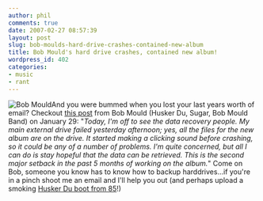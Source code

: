 ```yaml
---
author: phil
comments: true
date: 2007-02-27 08:57:39
layout: post
slug: bob-moulds-hard-drive-crashes-contained-new-album
title: Bob Mould's hard drive crashes, contained new album!
wordpress_id: 402
categories:
- music
- rant
---
```


![Bob Mould](http://fak3r.com/wp-content/uploads/2007/02/bob-mould-press-photo.jpg)And you were bummed when you lost your last years worth of email?  Checkout [this post](http://modulate.blogspot.com/) from Bob Mould (Husker Du, Sugar, Bob Mould Band) on January 29: "_Today, I'm off to see the data recovery people. My main external drive failed yesterday afternoon; yes, all the files for the new album are on the drive. It started making a clicking sound before crashing, so it could be any of a number of problems. I'm quite concerned, but all I can do is stay hopeful that the data can be retrieved. This is the second major setback in the past 5 months of working on the album._"  Come on Bob, someone you know has to know how to backup harddrives...if you're in a pinch shoot me an email and I'll help you out (and perhaps upload a smoking [Husker Du boot from 85](http://www.upto11.net/albumprofile.php?al=104345)!)
